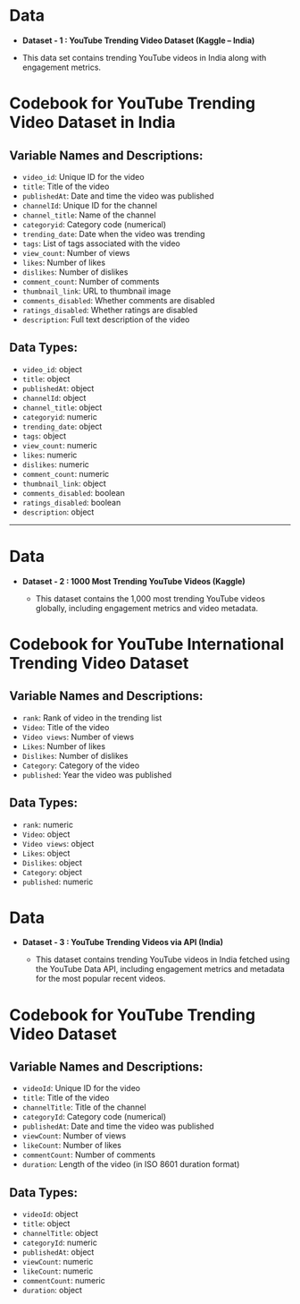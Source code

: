 # Data
-   **Dataset - 1 : YouTube Trending Video Dataset (Kaggle – India)**
  
   - This data set contains trending YouTube videos in India along with engagement metrics.

# Codebook for YouTube Trending Video Dataset in India

## Variable Names and Descriptions:

- `video_id`: Unique ID for the video
- `title`: Title of the video
- `publishedAt`: Date and time the video was published
- `channelId`: Unique ID for the channel
- `channel_title`: Name of the channel
- `categoryid`: Category code (numerical)
- `trending_date`: Date when the video was trending
- `tags`: List of tags associated with the video
- `view_count`: Number of views
- `likes`: Number of likes
- `dislikes`: Number of dislikes
- `comment_count`: Number of comments
- `thumbnail_link`: URL to thumbnail image
- `comments_disabled`: Whether comments are disabled
- `ratings_disabled`: Whether ratings are disabled
- `description`: Full text description of the video

## Data Types:

- `video_id`: object
- `title`: object
- `publishedAt`: object
- `channelId`: object
- `channel_title`: object
- `categoryid`: numeric
- `trending_date`: object
- `tags`: object
- `view_count`: numeric
- `likes`: numeric
- `dislikes`: numeric
- `comment_count`: numeric
- `thumbnail_link`: object
- `comments_disabled`: boolean
- `ratings_disabled`: boolean
- `description`: object

---

# Data
-   **Dataset - 2 : 1000 Most Trending YouTube Videos (Kaggle)**

    - This dataset contains the 1,000 most trending YouTube videos globally, including engagement metrics and video metadata.

# Codebook for YouTube International Trending Video Dataset

## Variable Names and Descriptions:

- `rank`: Rank of video in the trending list
- `Video`: Title of the video
- `Video views`: Number of views
- `Likes`: Number of likes
- `Dislikes`: Number of dislikes
- `Category`: Category of the video
- `published`: Year the video was published

## Data Types:

- `rank`: numeric
- `Video`: object
- `Video views`: object
- `Likes`: object
- `Dislikes`: object
- `Category`: object
- `published`: numeric

# Data
-   **Dataset - 3 : YouTube Trending Videos via API (India)**

    - This dataset contains trending YouTube videos in India fetched using the YouTube Data API, including engagement metrics and metadata for the most popular recent videos.

# Codebook for YouTube Trending Video Dataset

## Variable Names and Descriptions:

- `videoId`: Unique ID for the video
- `title`: Title of the video
- `channelTitle`: Title of the channel
- `categoryId`: Category code (numerical)
- `publishedAt`: Date and time the video was published
- `viewCount`: Number of views
- `likeCount`: Number of likes
- `commentCount`: Number of comments
- `duration`: Length of the video (in ISO 8601 duration format)

## Data Types:

- `videoId`: object
- `title`: object
- `channelTitle`: object
- `categoryId`: numeric
- `publishedAt`: object
- `viewCount`: numeric
- `likeCount`: numeric
- `commentCount`: numeric
- `duration`: object


